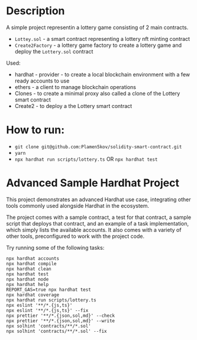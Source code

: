 # Description

A simple project representin a lottery game consisting of 2 main contracts.

- `Lottey.sol` - a smart contract representing a lottery nft minting contract
- `Create2Factory` - a lottery game factory to create a lottery game and deploy the `Lottery.sol` contract

Used:

- hardhat - provider - to create a local blockchain environment with a few ready accounts to use
- ethers - a client to manage blockchain operations
- Clones - to create a minimal proxy also called a clone of the Lottery smart contract
- Create2 - to deploy a the Lottery smart contract

# How to run:

- `git clone git@github.com:Plamen5kov/solidity-smart-contract.git`
- `yarn`
- `npx hardhat run scripts/lottery.ts` OR `npx hardhat test`

# Advanced Sample Hardhat Project

This project demonstrates an advanced Hardhat use case, integrating other tools commonly used alongside Hardhat in the ecosystem.

The project comes with a sample contract, a test for that contract, a sample script that deploys that contract, and an example of a task implementation, which simply lists the available accounts. It also comes with a variety of other tools, preconfigured to work with the project code.

Try running some of the following tasks:

```shell
npx hardhat accounts
npx hardhat compile
npx hardhat clean
npx hardhat test
npx hardhat node
npx hardhat help
REPORT_GAS=true npx hardhat test
npx hardhat coverage
npx hardhat run scripts/lottery.ts
npx eslint '**/*.{js,ts}'
npx eslint '**/*.{js,ts}' --fix
npx prettier '**/*.{json,sol,md}' --check
npx prettier '**/*.{json,sol,md}' --write
npx solhint 'contracts/**/*.sol'
npx solhint 'contracts/**/*.sol' --fix
```

